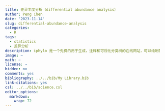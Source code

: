 ```yaml
---
title: 差异丰度分析（differential abundance analysis）
author: Peng Chen
date: '2023-11-14'
slug: differential-abundance-analysis
categories:
  - R
tags:
  - statistics
  - 差异分析
description: iphylo 是一个免费的用于生成，注释和可视化分类树的在线网站，可以绘制物种，化合物和其他层级结构的各种树图并方便地添加复杂注释信息。
image: ~
math: ~
license: ~
hidden: no
comments: yes
bibliography: ../../bib/My Library.bib
link-citations: yes
csl: ../../bib/science.csl
editor_options: 
  markdown: 
    wrap: 72
---
```



